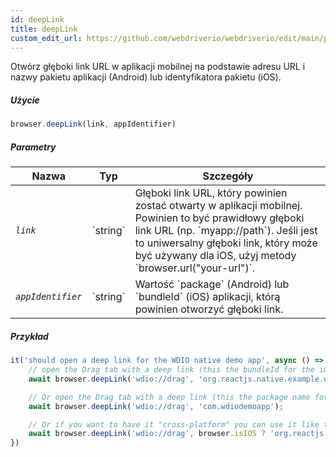 ```yaml
---
id: deepLink
title: deepLink
custom_edit_url: https://github.com/webdriverio/webdriverio/edit/main/packages/webdriverio/src/commands/mobile/deepLink.ts
---
```


Otwórz głęboki link URL w aplikacji mobilnej na podstawie adresu URL i nazwy pakietu aplikacji (Android) lub identyfikatora pakietu (iOS).

##### Użycie

```js
browser.deepLink(link, appIdentifier)
```

##### Parametry

<table>
  <thead>
    <tr>
      <th>Nazwa</th><th>Typ</th><th>Szczegóły</th>
    </tr>
  </thead>
  <tbody>
    <tr>
      <td><code><var>link</var></code></td>
      <td>`string`</td>
      <td>Głęboki link URL, który powinien zostać otwarty w aplikacji mobilnej. Powinien to być prawidłowy głęboki link URL (np. `myapp://path`). Jeśli jest to uniwersalny głęboki link, który może być używany dla iOS, użyj metody `browser.url("your-url")`.</td>
    </tr>
    <tr>
      <td><code><var>appIdentifier</var></code></td>
      <td>`string`</td>
      <td>Wartość `package` (Android) lub `bundleId` (iOS) aplikacji, którą powinien otworzyć głęboki link.</td>
    </tr>
  </tbody>
</table>

##### Przykład

```js title="deeplink.js"
it('should open a deep link for the WDIO native demo app', async () => {
    // open the Drag tab with a deep link (this the bundleId for the iOS Demo App)
    await browser.deepLink('wdio://drag', 'org.reactjs.native.example.wdiodemoapp');

    // Or open the Drag tab with a deep link (this the package name for the Android Demo App)
    await browser.deepLink('wdio://drag', 'com.wdiodemoapp');

    // Or if you want to have it "cross-platform" you can use it like this
    await browser.deepLink('wdio://drag', browser.isIOS ? 'org.reactjs.native.example.wdiodemoapp' : 'com.wdiodemoapp');
})
```